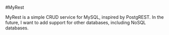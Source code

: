 #MyRest

MyRest is a simple CRUD service for MySQL, inspired by PostgREST. In the future, I want to add support for other databases, including NoSQL databases.
